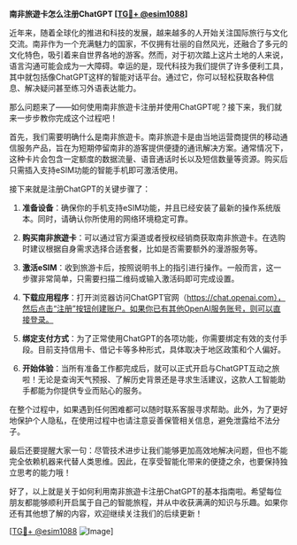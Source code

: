 **南非旅遊卡怎么注册ChatGPT [[TG💪+ @esim1088](https://t.me/s/esim1088)]**

近年来，随着全球化的推进和科技的发展，越来越多的人开始关注国际旅行与文化交流。南非作为一个充满魅力的国家，不仅拥有壮丽的自然风光，还融合了多元的文化特色，吸引着来自世界各地的游客。然而，对于初次踏上这片土地的人来说，语言沟通可能会成为一大障碍。幸运的是，现代科技为我们提供了许多便利工具，其中就包括像ChatGPT这样的智能对话平台。通过它，你可以轻松获取各种信息、解决疑问甚至练习外语表达能力。

那么问题来了——如何使用南非旅遊卡注册并使用ChatGPT呢？接下来，我们就来一步步教你完成这个过程吧！

首先，我们需要明确什么是南非旅遊卡。南非旅遊卡是由当地运营商提供的移动通信服务产品，旨在为短期停留南非的游客提供便捷的通讯解决方案。通常情况下，这种卡片会包含一定额度的数据流量、语音通话时长以及短信数量等资源。购买后只需插入支持eSIM功能的智能手机即可激活使用。

接下来就是注册ChatGPT的关键步骤了：

1. **准备设备**：确保你的手机支持eSIM功能，并且已经安装了最新的操作系统版本。同时，请确认你所使用的网络环境稳定可靠。
   
2. **购买南非旅遊卡**：可以通过官方渠道或者授权经销商获取南非旅遊卡。在选购时建议根据自身需求选择合适套餐，比如是否需要额外的漫游服务等。

3. **激活eSIM**：收到旅游卡后，按照说明书上的指引进行操作。一般而言，这一步骤非常简单，只需要扫描二维码或输入激活码即可完成设置。

4. **下载应用程序**：打开浏览器访问ChatGPT官网（https://chat.openai.com），然后点击“注册”按钮创建账户。如果你已有其他OpenAI服务账号，则可以直接登录。

5. **绑定支付方式**：为了正常使用ChatGPT的各项功能，你需要绑定有效的支付手段。目前支持信用卡、借记卡等多种形式，具体取决于地区政策和个人偏好。

6. **开始体验**：当所有准备工作都完成后，就可以正式开启与ChatGPT互动之旅啦！无论是查询天气预报、了解历史背景还是寻求生活建议，这款人工智能助手都能为你提供专业而贴心的服务。

在整个过程中，如果遇到任何困难都可以随时联系客服寻求帮助。此外，为了更好地保护个人隐私，在使用过程中也请注意妥善保管相关信息，避免泄露给不法分子。

最后还要提醒大家一句：尽管技术进步让我们能够更加高效地解决问题，但也不能完全依赖机器来代替人类思维。因此，在享受智能化带来的便捷之余，也要保持独立思考的能力哦！

好了，以上就是关于如何利用南非旅遊卡注册ChatGPT的基本指南啦。希望每位朋友都能够顺利开启属于自己的智能旅程，并从中收获满满的知识与乐趣。如果你还有其他想了解的内容，欢迎继续关注我们的后续更新！

[[TG💪+ @esim1088](https://t.me/s/esim1088) ![Image](https://i.postimg.cc/4NQfJmqS/Snipaste-2025-05-13-00-14-12.png)]